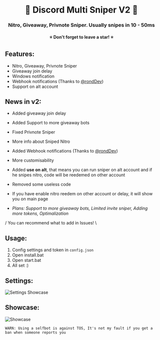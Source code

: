 <h1 align="center">💫 Discord Multi Sniper V2 💫</h1>
<h3 align="center">Nitro, Giveaway, Privnote Sniper. Usually snipes in 10 - 50ms</h3>
<h4 align="center">⭐ Don't forget to leave a star! ⭐</h4>

## Features:
- Nitro, Giveaway, Privnote Sniper
- Giveaway join delay
- Windows notification
- Webhook notifications (Thanks to [@rondDev](https://github.com/rondDev))
- Support on alt account

## News in v2:
- Added giveaway join delay
- Added Support to more giveaway bots
- Fixed Privnote Sniper
- More info about Sniped Nitro
- Added Webhook notifications (Thanks to [@rondDev](https://github.com/rondDev))
- More customisability
- Added **use on alt**, that means you can run sniper on alt account and if he snipes nitro, code will be reedemed on other account
- Removed some useless code
- If you have enable nitro reedem on other account or delay, it will show you on main page

- *Plans: Support to more giveaway bots, Limited invite sniper, Adding more tokens, Optimalization*

/ You can recommend what to add in Issues! \


## Usage:
1. Config settings and token in `config.json`
2. Open install.bat
3. Open start.bat
4. All set :)

## Settings:
![Settings Showcase](https://i.imgur.com/Bxe3s1Q.png)

## Showcase:
![Showcase](https://i.imgur.com/iEq1pLO.png)

`WARN: Using a selfbot is against TOS, It's not my fault if you get a ban when someone reports you`
